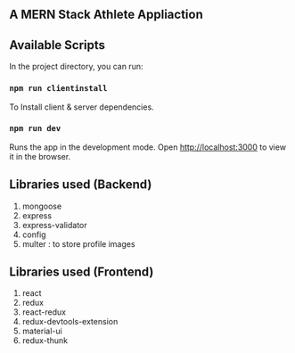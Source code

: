 ## A MERN Stack Athlete Appliaction 

## Available Scripts

In the project directory, you can run:

### `npm run clientinstall`

To Install client & server dependencies.

### `npm run dev`

Runs the app in the development mode.
Open [http://localhost:3000](http://localhost:3000) to view it in the browser.

## Libraries used (Backend)

1. mongoose
2. express
3. express-validator
4. config
5. multer  :  to store profile images

## Libraries used (Frontend)

1. react
2. redux
3. react-redux
4. redux-devtools-extension
5. material-ui
6. redux-thunk